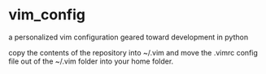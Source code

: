 # vim_config
a personalized vim configuration geared toward development in python

copy the contents of the repository into ~/.vim and move the .vimrc config file out of the ~/.vim folder into your home folder.
